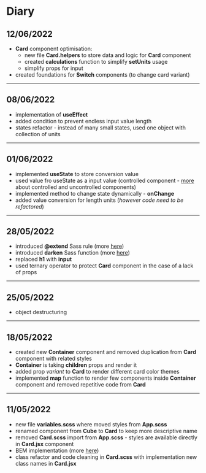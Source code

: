 # Diary

## 12/06/2022

- **Card** component optimisation:
  - new file **Card.helpers** to store data and logic for **Card** component
  - created **calculations** function to simplify **setUnits** usage
  - simplify props for input
- created foundations for **Switch** components (to change card variant)
<hr/>

## 08/06/2022

- implementation of **useEffect**
- added condition to prevent endless input value length
- states refactor - instead of many small states, used one object with collection of units
<hr/>

## 01/06/2022

- implemented **useState** to store conversion value
- used value fro useState as a input value (controlled component - [more](https://blog.logrocket.com/controlled-vs-uncontrolled-components-in-react/) about controlled and uncontrolled components)
- implemented method to change state dynamically - **onChange**
- added value conversion for length units (_however code need to be refactored_)
<hr/>

## 28/05/2022

- introduced **@extend** Sass rule (more [here](https://sass-lang.com/documentation/at-rules/extend))
- introduced **darken** Sass function (more [here](https://sass-lang.com/documentation/modules/color#darken))
- replaced **h1** with **input**
- used ternary operator to protect **Card** component in the case of a lack of props
<hr/>

## 25/05/2022

- object destructuring
<hr/>

## 18/05/2022

- created new **Container** component and removed duplication from **Card** component with related styles
- **Container** is taking **children** props and render it
- added prop _variant_ to **Card** to render different card color themes
- implemented **map** function to render few components inside **Container** component and removed repetitive code from **Card**
<hr/>

## 11/05/2022

- new file **variables.scss** where moved styles from **App.scss**
- renamed component from **Cube** to **Card** to keep more descriptive name
- removed **Card.scss** import from **App.scss** - styles are available directly in **Card.jsx** component
- BEM implementation (more [here](http://getbem.com/naming/))
- class refactor and code cleaning in **Card.scss** with implementation new class names in **Card.jsx**
